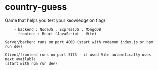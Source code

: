 # country-guess
Game that helps you test your knowledge on flags

        - backend : NodeJS , ExpressJS , MongoDB
        - frontend : React (JavaScript - Vite)

    Server/backend runs on port 4000 (start with nodemon index.js or npm run dev)

    Client/frontend runs on port 5173 - if used Vite automatically uses next available
    (start with npm run dev)
